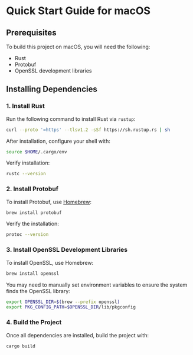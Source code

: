 # Quick Start Guide for macOS

## Prerequisites

To build this project on macOS, you will need the following:

- Rust
- Protobuf
- OpenSSL development libraries

## Installing Dependencies

### 1. Install Rust

Run the following command to install Rust via `rustup`:

```bash
curl --proto '=https' --tlsv1.2 -sSf https://sh.rustup.rs | sh
```

After installation, configure your shell with:

```bash
source $HOME/.cargo/env
```

Verify installation:

```bash
rustc --version
```

### 2. Install Protobuf

To install Protobuf, use [Homebrew](https://brew.sh/):

```bash
brew install protobuf
```

Verify the installation:

```bash
protoc --version
```

### 3. Install OpenSSL Development Libraries

To install OpenSSL, use Homebrew:

```bash
brew install openssl
```

You may need to manually set environment variables to ensure the system finds the OpenSSL library:

```bash
export OPENSSL_DIR=$(brew --prefix openssl)
export PKG_CONFIG_PATH=$OPENSSL_DIR/lib/pkgconfig
```

### 4. Build the Project

Once all dependencies are installed, build the project with:

```bash
cargo build
```